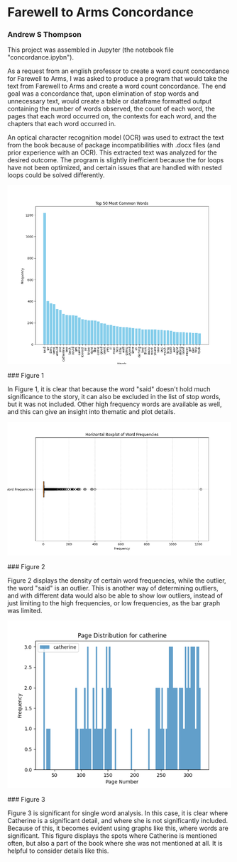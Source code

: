 # Farewell to Arms Concordance
### Andrew S Thompson

This project was assembled in Jupyter (the notebook file "concordance.ipybn"). 

As a request from an english professor to create a word count concordance for Farewell to Arms, I was asked to produce a program that would take the text from Farewell to Arms and create a word count concordance. The end goal was a concordance that, upon elimination of stop words and unnecessary text, would create a table or dataframe formatted output containing the number of words observed, the count of each word, the pages that each word occurred on, the contexts for each word, and the chapters that each word occurred in. 

An optical character recognition model (OCR) was used to extract the text from the book because of package incompatibilities with .docx files (and prior experience with an OCR). This extracted text was analyzed for the desired outcome. The program is slightly inefficient because the for loops have not been optimized, and certain issues that are handled with nested loops could be solved differently. 

<p align="center">
<img src="./50_common_words.png" width="800">
</p>
### Figure 1

In Figure 1, it is clear that because the word "said" doesn't hold much significance to the story, it can also be excluded in the list of stop words, but it was not included. Other high frequency words are available as well, and this can give an insight into thematic and plot details. 

<p align="center">
<img src="./boxplot_of_frequency.png" width="800">
</p>
### Figure 2

Figure 2 displays the density of certain word frequencies, while the outlier, the word "said" is an outlier. This is another way of determining outliers, and with different data would also be able to show low outliers, instead of just limiting to the high frequencies, or low frequencies, as the bar graph was limited. 

<p align="center">
<img src="./cathering_pgdistribution.png" width="800">
</p>
### Figure 3

Figure 3 is significant for single word analysis. In this case, it is clear where Catherine is a significant detail, and where she is not significantly included. Because of this, it becomes evident using graphs like this, where words are significant. This figure displays the spots where Catherine is mentioned often, but also a part of the book where she was not mentioned at all. It is helpful to consider details like this. 
